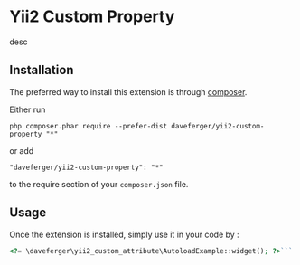 Yii2 Custom Property
======================
desc

Installation
------------

The preferred way to install this extension is through [composer](http://getcomposer.org/download/).

Either run

```
php composer.phar require --prefer-dist daveferger/yii2-custom-property "*"
```

or add

```
"daveferger/yii2-custom-property": "*"
```

to the require section of your `composer.json` file.


Usage
-----

Once the extension is installed, simply use it in your code by  :

```php
<?= \daveferger\yii2_custom_attribute\AutoloadExample::widget(); ?>```